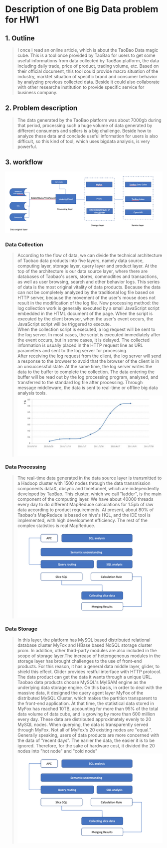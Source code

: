 # Description of one Big Data problem for HW1
## 1. Outline
> I once i read an online article, which is about the TaoBao Data magic cube. This is a tool once provided by TaoBao for users to get some useful informations from data collected by TaoBao platform, the data including daily trade, price of product, trading volume, etc. Based on their official document, this tool could provide macro situation of the industry, marktet situation of specific brand and consumer behavior by analyzing previous collected data. Beside it could also collaborate with other researche institution to provide specific service for business company.
## 2. Problem description
>The data generated by the TaoBao platform was about 7000gb during that period, processing such a huge volume of data generated by different consumers and sellers is a big challenge. Beside how to analyze these data and conclude useful information for users is also difficult, so this kind of tool, which uses bigdata analysis, is very powerful.
## 3. workflow
![workflow](1.png)
### Data Collection
>According to the flow of data,  we can divide the technical architecture of Taobao data products into five layers, namely data source, computing layer, storage layer, query layer and product layer. At the top of the architecture is our data source layer, where there are databases of Taobao's users, stores, commodities and transactions, as well as user browsing, search and other behavior logs. This series of data is the most original vitality of data products.
>Because the data can not be completely analyzed by the traditional log file based on HTTP server, because the movement of the user's mouse does not result in the modification of the log file. New processing method: the log collection work is generally executed by a small JavaScript script embedded in the HTML document of the page. When the script is executed by the client browser, when the user's event occurs, the JavaScript script will be triggered to execute.<br>
>When the collection script is executed, a log request will be sent to the log server. In most cases, the script is executed immediately after the event occurs, but in some cases, it is delayed. The collected information is usually placed in the HTTP request line as URL parameters and sent to the log server for processing.<br>
>After receiving the log request from the client, the log server will send a response to the browser to avoid that the browser of the client is in an unsuccessful state. At the same time, the log server writes the data to the buffer to complete the collection.
>The data entering the buffer will be read out by the log processing program, analysed, and transferred to the standard log file after processing. Through message middleware, the data is sent to real-time or offline big data analysis tools.
![MyFox_volume_growth](2.jpg)
### Data Processing
>The real-time data generated in the data source layer is transmitted to a Hadoop cluster with 1500 nodes through the data transmission components dataX, dbsync and timetunnel, which are independently developed by TaoBao. This cluster, which we call "ladder", is the main component of the computing layer. We have about 40000 threads every day to do different MapReduce calculations for 1.5pb of raw data according to product requirements. At present, about 80% of Taobao's MapReduce is based on hive's HQL, and the IDE tool is implemented, with high development efficiency. The rest of the complex statistics is real MapReduce.
![MyFox_Searching](3.png)
### Data Storage
>In this layer, the platform has MySQL based distributed relational database cluster MyFox and HBase based NoSQL storage cluster prom. In addition, other third-party modules are also included in the scope of storage layer.The increase of heterogeneous modules in the storage layer has brought challenges to the use of front-end products. For this reason, it has a general data middle layer, glider, to shield this effect. Glider provides restful interface with HTTP protocol. The data product can get the data it wants through a unique URL. Taobao data products choose MySQL's MyISAM engine as the underlying data storage engine. On this basis, in order to deal with the massive data, it designed the query agent layer MyFox of the distributed MySQL Cluster, which makes the partition transparent to the front-end application. At that time, the statistical data stored in MyFox has reached 10TB, accounting for more than 95% of the total data volume of data cube, and is growing by more than 600 million every day. These data are distributed approximately evenly to 20 MySQL nodes. When querying, the data is transparently served through MyFox. Not all of MyFox's 20 existing nodes are "equal.". Generally speaking, users of data products are more concerned with the data of "recent days". The earlier the data, the easier it is to be ignored. Therefore, for the sake of hardware cost, it divided the 20 nodes into "hot node" and "cold node"
![MyFox_Node](3.png)










